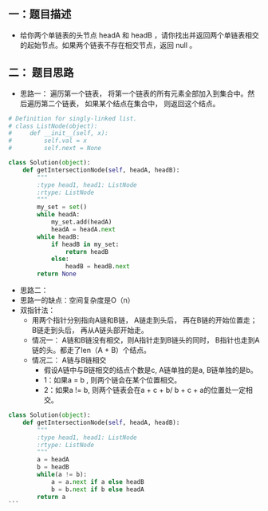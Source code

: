 

## 一：题目描述
- 给你两个单链表的头节点 headA 和 headB ，请你找出并返回两个单链表相交的起始节点。如果两个链表不存在相交节点，返回 null 。


## 二： 题目思路
- 思路一： 遍历第一个链表， 将第一个链表的所有元素全部加入到集合中。然后遍历第二个链表， 如果某个结点在集合中， 则返回这个结点。
```python
# Definition for singly-linked list.
# class ListNode(object):
#     def __init__(self, x):
#         self.val = x
#         self.next = None

class Solution(object):
    def getIntersectionNode(self, headA, headB):
        """
        :type head1, head1: ListNode
        :rtype: ListNode
        """
        my_set = set()
        while headA: 
            my_set.add(headA)
            headA = headA.next
        while headB: 
            if headB in my_set: 
                return headB
            else: 
                headB = headB.next
        return None
```

- 思路二： 
- 思路一的缺点：空间复杂度是O（n）
- 双指针法： 
  - 用两个指针分别指向A链和B链， A链走到头后， 再在B链的开始位置走； B链走到头后， 再从A链头部开始走。
  - 情况一： A链和B链没有相交，则A指针走到B链头的同时， B指针也走到A链的头。都走了len（A + B）个结点。
  - 情况二： A链与B链相交
    - 假设A链中与B链相交的结点个数是c, A链单独的是a, B链单独的是b。
    - 1：如果a = b , 则两个链会在某个位置相交。
    - 2：如果a != b, 则两个链表会在a + c + b/ b + c + a的位置处一定相交。
````python
class Solution(object):
    def getIntersectionNode(self, headA, headB):
        """
        :type head1, head1: ListNode
        :rtype: ListNode
        """
        a = headA 
        b = headB 
        while(a != b): 
            a = a.next if a else headB
            b = b.next if b else headA
        return a
```
